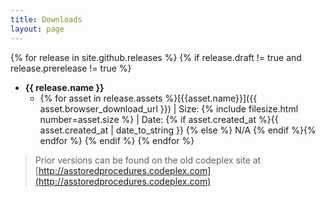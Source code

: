 ```yaml
---
title: Downloads
layout: page
---
```

 
{% for release in  site.github.releases %} 
{% if release.draft != true and release.prerelease != true %}
- **{{ release.name }}**
    - {% for asset in release.assets %}[{{asset.name}}]({{ asset.browser_download_url }}) \| Size: {% include filesize.html number=asset.size %} \| Date: {% if asset.created_at  %}{{ asset.created_at | date_to_string }} {% else %} N/A {% endif %}{% endfor %}
    {% endif %}
{% endfor %}

> Prior versions can be found on the old codeplex site at [http://asstoredprocedures.codeplex.com](http://asstoredprocedures.codeplex.com)